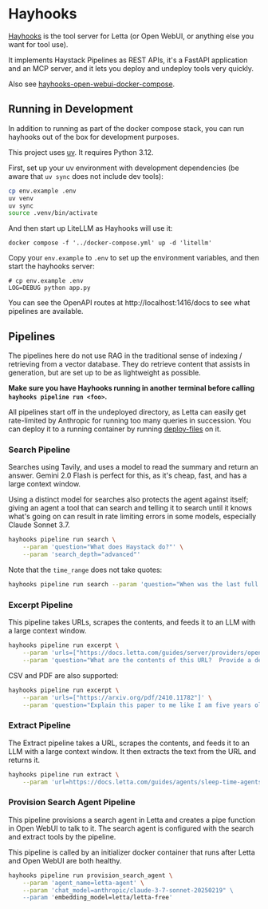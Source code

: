 # Hayhooks

[Hayhooks](https://docs.haystack.deepset.ai/docs/hayhooks#overview) is the tool server for Letta (or Open WebUI, or anything else you want for tool use).

It implements Haystack Pipelines as REST APIs, it's a FastAPI application and an MCP server, and it lets you deploy and undeploy tools very quickly.

Also see [hayhooks-open-webui-docker-compose](https://github.com/deepset-ai/hayhooks-open-webui-docker-compose).

## Running in Development

In addition to running as part of the docker compose stack, you can run hayhooks out of the box for development purposes.

This project uses [uv](https://docs.astral.sh/uv/).  It requires Python 3.12.

First, set up your uv environment with development dependencies (be aware that `uv sync` does not include dev tools):

```bash
cp env.example .env
uv venv
uv sync
source .venv/bin/activate
```

And then start up LiteLLM as Hayhooks will use it:

```
docker compose -f '../docker-compose.yml' up -d 'litellm'
```

Copy your `env.example` to `.env` to set up the environment variables, and then start the hayhooks server:

```
# cp env.example .env 
LOG=DEBUG python app.py
```

You can see the OpenAPI routes at http://localhost:1416/docs to see what pipelines are available.

## Pipelines

The pipelines here do not use RAG in the traditional sense of indexing / retrieving from a vector database.  They do retrieve content that assists in generation, but are set up to be as lightweight as possible.

**Make sure you have Hayhooks running in another terminal before calling `hayhooks pipeline run <foo>`.**

All pipelines start off in the undeployed directory, as Letta can easily get rate-limited by Anthropic for running too many queries in succession.  You can deploy it to a running container by running [deploy-files](https://github.com/deepset-ai/hayhooks/tree/main?tab=readme-ov-file#pipelinewrapper-development-with-overwrite-option) on it.

### Search Pipeline

Searches using Tavily, and uses a model to read the summary and return an answer.  Gemini 2.0 Flash is perfect for this, as it's cheap, fast, and has a large context window.

Using a distinct model for searches also protects the agent against itself; giving an agent a tool that can search and telling it to search until it knows what's going on can result in rate limiting errors in some models, especially Claude Sonnet 3.7.  

```bash
hayhooks pipeline run search \
    --param 'question="What does Haystack do?"' \
    --param 'search_depth="advanced"'
```

Note that the `time_range` does not take quotes:

```bash
hayhooks pipeline run search --param 'question="When was the last full moon?"' --param 'time_range=month'
```

### Excerpt Pipeline

This pipeline takes URLs, scrapes the contents, and feeds it to an LLM with a large context window.

```bash
hayhooks pipeline run excerpt \
    --param 'urls=["https://docs.letta.com/guides/server/providers/openai-proxy.mdx"]' \
    --param 'question="What are the contents of this URL?  Provide a detailed summary."'
```

CSV and PDF are also supported:

```bash
hayhooks pipeline run excerpt \
    --param 'urls=["https://arxiv.org/pdf/2410.11782"]' \
    --param 'question="Explain this paper to me like I am five years old."'
```

### Extract Pipeline

The Extract pipeline takes a URL, scrapes the contents, and feeds it to an LLM with a large context window.  It then extracts the text from the URL and returns it.

```bash
hayhooks pipeline run extract \
    --param 'url=https://docs.letta.com/guides/agents/sleep-time-agents'
```

### Provision Search Agent Pipeline

This pipeline provisions a search agent in Letta and creates a pipe function in Open WebUI to talk to it.  The search agent is configured with the search and extract tools by the pipeline.

This pipeline is called by an initializer docker container that runs after Letta and Open WebUI are both healthy.

```bash
hayhooks pipeline run provision_search_agent \
    --param 'agent_name=letta-agent' \
    --param 'chat_model=anthropic/claude-3-7-sonnet-20250219" \
    --param 'embedding_model=letta/letta-free'
```

